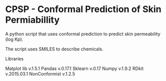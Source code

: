 # CPSP - Conformal Prediction of Skin Permiabillity
A python script that uses conformal prediction to predict skin permeability (log Kp).

The script uses SMILES to describe chemicals. 

Libraries

Matplot lib v.1.5.1
Pandas v.0.17.1
Sklearn v.0.17
Numpy v.1.9.2
RDkit v.2015.03.1
NonConformist v.1.2.5
